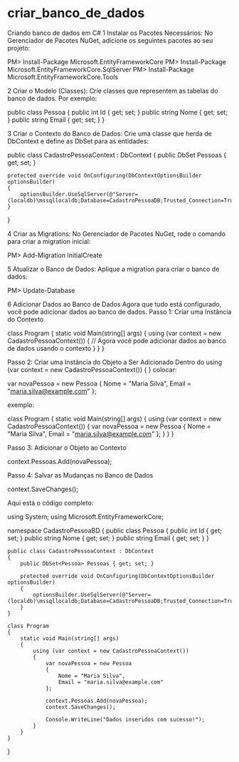 # criar_banco_de_dados
Criando banco de dados em C#
1 Instalar os Pacotes Necessários:
No Gerenciador de Pacotes NuGet, adicione os seguintes pacotes ao seu projeto:

PM> Install-Package Microsoft.EntityFrameworkCore
PM> Install-Package Microsoft.EntityFrameworkCore.SqlServer
PM> Install-Package Microsoft.EntityFrameworkCore.Tools

2 Criar o Modelo (Classes):
Crie classes que representem as tabelas do banco de dados. Por exemplo:

public class Pessoa
{
    public int Id { get; set; }
    public string Nome { get; set; }
    public string Email { get; set; }
}

3 Criar o Contexto do Banco de Dados:
Crie uma classe que herda de DbContext e define as DbSet para as entidades:

public class CadastroPessoaContext : DbContext
{
    public DbSet<Pessoa> Pessoas { get; set; }

    protected override void OnConfiguring(DbContextOptionsBuilder optionsBuilder)
    {
        optionsBuilder.UseSqlServer(@"Server=(localdb)\mssqllocaldb;Database=CadastroPessoaDB;Trusted_Connection=True;");
    }
}

4 Criar as Migrations:
No Gerenciador de Pacotes NuGet, rode o comando para criar a migration inicial:

PM> Add-Migration InitialCreate

5 Atualizar o Banco de Dados:
Aplique a migration para criar o banco de dados:

PM> Update-Database

6 Adicionar Dados ao Banco de Dados
Agora que tudo está configurado, você pode adicionar dados ao banco de dados.
Passo 1: Criar uma Instância do Contexto

class Program
{
    static void Main(string[] args)
    {
        using (var context = new CadastroPessoaContext())
        {
            // Agora você pode adicionar dados ao banco de dados usando o contexto
        }
    }
}

Passo 2: Criar uma Instância do Objeto a Ser Adicionado
Dentro do using (var context = new CadastroPessoaContext()) { } colocar:

var novaPessoa = new Pessoa
{
    Nome = "Maria Silva",
    Email = "maria.silva@example.com"
};

exemplo:

class Program
{
    static void Main(string[] args)
    {
        using (var context = new CadastroPessoaContext())
        {
            var novaPessoa = new Pessoa
            {
                Nome = "Maria Silva",
                Email = "maria.silva@example.com"
            };
        }
    }
}

Passo 3: Adicionar o Objeto ao Contexto

context.Pessoas.Add(novaPessoa);

Passo 4: Salvar as Mudanças no Banco de Dados

context.SaveChanges();

Aqui está o código completo:

using System;
using Microsoft.EntityFrameworkCore;

namespace CadastroPessoaBD
{
    public class Pessoa
    {
        public int Id { get; set; }
        public string Nome { get; set; }
        public string Email { get; set; }
    }

    public class CadastroPessoaContext : DbContext
    {
        public DbSet<Pessoa> Pessoas { get; set; }

        protected override void OnConfiguring(DbContextOptionsBuilder optionsBuilder)
        {
            optionsBuilder.UseSqlServer(@"Server=(localdb)\mssqllocaldb;Database=CadastroPessoaDB;Trusted_Connection=True;");
        }
    }

    class Program
    {
        static void Main(string[] args)
        {
            using (var context = new CadastroPessoaContext())
            {
                var novaPessoa = new Pessoa
                {
                    Nome = "Maria Silva",
                    Email = "maria.silva@example.com"
                };

                context.Pessoas.Add(novaPessoa);
                context.SaveChanges();

                Console.WriteLine("Dados inseridos com sucesso!");
            }
        }
    }
}

